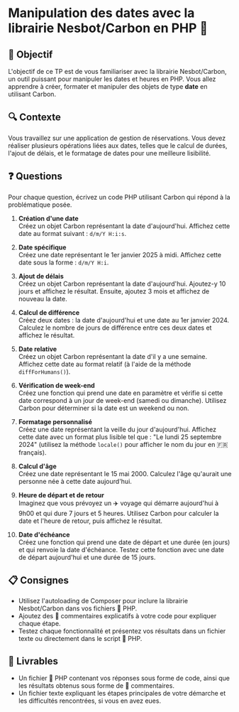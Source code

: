 # **Manipulation des dates avec la librairie Nesbot/Carbon en PHP 🐘**

## **🎯 Objectif**

L'objectif de ce TP est de vous familiariser avec la librairie Nesbot/Carbon, un outil puissant pour manipuler les dates et heures en PHP. Vous allez apprendre à créer, formater et manipuler des objets de type **date** en utilisant Carbon.

## **🔍 Contexte**

Vous travaillez sur une application de gestion de réservations. Vous devez réaliser plusieurs opérations liées aux dates, telles que le calcul de durées, l'ajout de délais, et le formatage de dates pour une meilleure lisibilité.

## **❓ Questions**

Pour chaque question, écrivez un code PHP utilisant Carbon qui répond à la problématique posée.

1. **Création d'une date**  
   Créez un objet Carbon représentant la date d'aujourd'hui. Affichez cette date au format suivant : `d/m/Y H:i:s`.

2. **Date spécifique**  
   Créez une date représentant le 1er janvier 2025 à  midi. Affichez cette date sous la forme : `d/m/Y H:i`.

3. **Ajout de délais**  
   Créez un objet Carbon représentant la date d'aujourd'hui. Ajoutez-y 10 jours et affichez le résultat. Ensuite, ajoutez 3 mois et affichez de nouveau la date.

4. **Calcul de différence**  
   Créez deux dates : la date d'aujourd'hui et une date au 1er janvier 2024. Calculez le nombre de jours de différence entre ces deux dates et affichez le résultat.

5. **Date relative**  
   Créez un objet Carbon représentant la date d'il y a une semaine. Affichez cette date au format relatif (à l'aide de la méthode `diffForHumans()`).

6. **Vérification de week-end**  
   Créez une fonction qui prend une date en paramètre et vérifie si cette date correspond à un jour de week-end (samedi ou dimanche). Utilisez Carbon pour déterminer si la date est un weekend ou non.

7. **Formatage personnalisé**  
   Créez une date représentant la veille du jour d'aujourd'hui. Affichez cette date avec un format plus lisible tel que : "Le lundi 25 septembre 2024" (utilisez la méthode `locale()` pour afficher le nom du jour en 🇫🇷 français).

8. **Calcul d'âge**  
   Créez une date représentant le 15 mai 2000. Calculez l'âge qu'aurait une personne née à cette date aujourd'hui.

9. **Heure de départ et de retour**  
   Imaginez que vous prévoyez un ✈️ voyage qui démarre aujourd'hui à 9h00 et qui dure 7 jours et 5 heures. Utilisez Carbon pour calculer la date et l'heure de retour, puis affichez le résultat.

10. **Date d'échéance**  
    Créez une fonction qui prend une date de départ et une durée (en jours) et qui renvoie la date d'échéance. Testez cette fonction avec une date de départ aujourd'hui et une durée de 15 jours.

## **📋 Consignes**

- Utilisez l'autoloading de Composer pour inclure la librairie Nesbot/Carbon dans vos fichiers 🐘 PHP.
- Ajoutez des 💬 commentaires explicatifs à votre code pour expliquer chaque étape.
- Testez chaque fonctionnalité et présentez vos résultats dans un fichier texte ou directement dans le script 🐘 PHP.

## **📂 Livrables**

- Un fichier 🐘 PHP contenant vos réponses sous forme de code, ainsi que les résultats obtenus sous forme de 💬 commentaires.
- Un fichier texte expliquant les étapes principales de votre démarche et les difficultés rencontrées, si vous en avez eues.